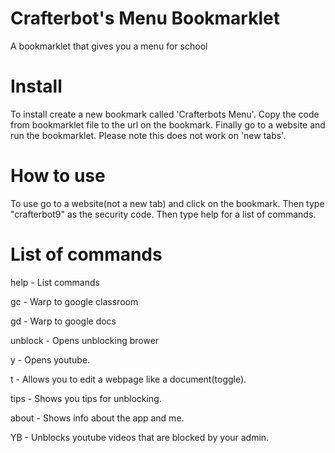 # Crafterbot's Menu Bookmarklet
A bookmarklet that gives you a menu for school
 
# Install

To install create a new bookmark called 'Crafterbots Menu'. Copy the code from bookmarklet file to the url on the bookmark. Finally go to a website and run the bookmarklet. Please note this does not work on 'new tabs'.

# How to use

To use go to a website(not a new tab) and click on the bookmark. Then type "crafterbot9" as the security code. Then type help for a list of commands.

# List of commands

help - List commands

gc - Warp to google classroom

gd - Warp to google docs

unblock - Opens unblocking brower

y - Opens youtube.

t - Allows you to edit a webpage like a document(toggle).

tips - Shows you tips for unblocking.

about - Shows info about the app and me. 

YB - Unblocks youtube videos that are blocked by your admin.
